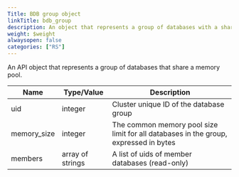 ```yaml
---
Title: BDB group object
linkTitle: bdb_group
description: An object that represents a group of databases with a shared memory pool
weight: $weight
alwaysopen: false
categories: ["RS"]
---
```


An API object that represents a group of databases that share a memory
pool.

| Name | Type/Value | Description |
|------|------------|-------------|
| uid          | integer          | Cluster unique ID of the database group |
| memory_size  | integer          | The common memory pool size limit for all databases in the group, expressed in bytes |
| members      | array of strings  | A list of uids of member databases (read-only) |
